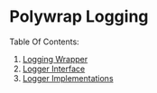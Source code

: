 # Polywrap Logging
Table Of Contents:
1. [Logging Wrapper](./aggregator/resources/README.md)
2. [Logger Interface](./logger/interface/resources/README.md)
3. [Logger Implementations](./logger/implementations/)
